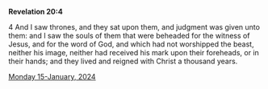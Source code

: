 **Revelation 20:4**

4 And I saw thrones, and they sat upon them, and judgment was given unto them: and I saw the souls of them that were beheaded for the witness of Jesus, and for the word of God, and which had not worshipped the beast, neither his image, neither had received his mark upon their foreheads, or in their hands; and they lived and reigned with Christ a thousand years.

[Monday 15-January, 2024](https://getbible.life/kjv/Revelation/20/4)
